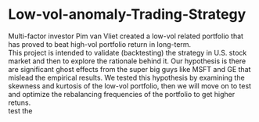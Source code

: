 # Low-vol-anomaly-Trading-Strategy
Multi-factor investor Pim van Vliet created a low-vol related portfolio that has proved to beat high-vol portfolio return in long-term.  
This project is intended to validate (backtesting) the strategy in U.S. stock market and then to explore the rationale behind it. 
Our hypothesis is there are significant ghost effects from the super big guys like MSFT and GE that mislead the empirical results. 
We tested this hypothesis by examining the skewness and kurtosis of the low-vol portfolio, then we will move on to test and optimize the rebalancing frequencies of the portfolio to get higher retuns.  
test the 

